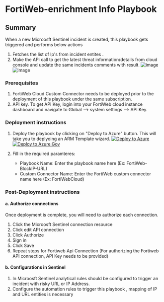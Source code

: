 # FortiWeb-enrichment Info Playbook
 ## Summary
 When a new Microosft Sentinel incident is created, this playbook gets triggered and performs below actions
 1. Fetches the list of Ip's from incident entites .
 2. Make the APi call to get the latest threat information/details from cloud console and update the same incidents comments with result.
 ![image](https://user-images.githubusercontent.com/97503740/184323073-d3d7e6eb-f40e-42e1-8d2b-ef7f9550e646.png)
![image](https://user-images.githubusercontent.com/97503740/184323351-310a1d97-a541-4204-aa65-06069e5decbe.png)

### Prerequisites 
1. FortiWeb Cloud Custom Connector needs to be deployed prior to the deployment of this playbook under the same subscription.
2. API key. To get API Key, login into your FortiWeb cloud instance dashboard and navigate to Global --> system settings --> API Key.

### Deployment instructions 
1. Deploy the playbook by clicking on "Deploy to Azure" button. This will take you to deplyoing an ARM Template wizard.
[![Deploy to Azure](https://aka.ms/deploytoazurebutton)](https://portal.azure.com/#create/Microsoft.Template/uri/https%3A%2F%2Fraw.githubusercontent.com%2FAzure%2FAzure-Sentinel%2Fmaster%2FSolutions%2FFortiWebCloud%2FPlaybooks%2FFortiWebPlaybooks%2FFortiWeb-encrichment%2Fazuredeploy.json)
[![Deploy to Azure Gov](https://aka.ms/deploytoazuregovbutton)](https://portal.azure.us/#create/Microsoft.Template/uri/https%3A%2F%2Fraw.githubusercontent.com%2FAzure%2FAzure-Sentinel%2Fmaster%2FSolutions%2FFortiWebCloud%2FPlaybooks%2F%2FFortiWebPlaybooks%2FFortiWeb-encrichment%2Fazuredeploy.json)

2. Fill in the required paramteres:
    * Playbook Name: Enter the playbook name here (Ex: FortiWeb-BlockIP-URL)
    * Custom Connector Name: Enter the FortiWeb custom connector name here (Ex: FortiWebCloud)

### Post-Deployment instructions 
#### a. Authorize connections
Once deployment is complete, you will need to authorize each connection.
1.	Click the Microosft Sentinel connection resource
2.	Click edit API connection
3.	Click Authorize
4.	Sign in
5.	Click Save
6.	Repeat steps for Fortiweb Api  Connection (For authorizing the Fortiweb API connection, API Key needs to be provided)
#### b. Configurations in Sentinel
1. In Microosft Sentinel analytical rules should be configured to trigger an incident with risky URL or IP Address. 
2. Configure the automation rules to trigger this playbook , mapping of IP and URL entities is necessary
